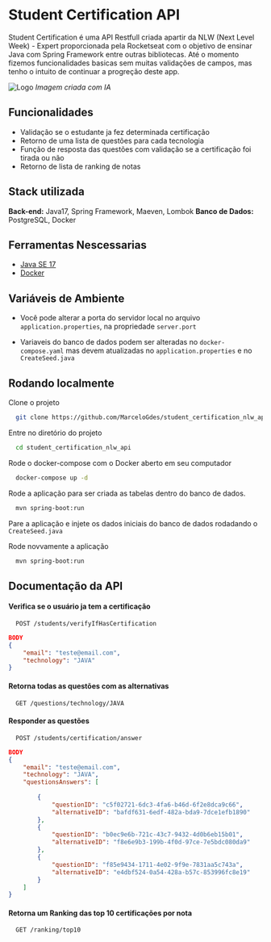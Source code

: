 
# Student Certification API
Student Certification é uma API Restfull criada apartir da NLW (Next Level Week) - Expert proporcionada pela Rocketseat com o objetivo de ensinar Java com Spring Framework entre outras bibliotecas.
Até o momento fizemos funcionalidades basicas sem muitas validações de campos, mas tenho o intuito de continuar a progreção deste app.

![Logo](https://tse2.mm.bing.net/th/id/OIG2.U.2v0fs2o7.uJkqoJObi?pid=ImgGn)
*Imagem criada com IA*


## Funcionalidades

- Validação se o estudante ja fez determinada certificação
- Retorno de uma lista de questões para cada tecnologia 
- Função de resposta das questões com validação se a certificação foi tirada ou não
- Retorno de lista de ranking de notas


## Stack utilizada

**Back-end:** Java17, Spring Framework, Maeven, Lombok
**Banco de Dados:** PostgreSQL, Docker


## Ferramentas Nescessarias

- [Java SE 17](https://www.oracle.com/java/technologies/javase/jdk17-archive-downloads.html)
- [Docker](https://docs.docker.com/desktop/install/mac-install/)


## Variáveis de Ambiente

- Você pode alterar a porta do servidor local no arquivo `application.properties`, na propriedade `server.port`

- Variaveis do banco de dados podem ser alteradas no `docker-compose.yaml` mas devem atualizadas no `application.properties` e no `CreateSeed.java`



## Rodando localmente

Clone o projeto

```bash
  git clone https://github.com/MarceloGdes/student_certification_nlw_api.git
```

Entre no diretório do projeto

```bash
  cd student_certification_nlw_api
```

Rode o docker-compose com o Docker aberto em seu computador

```bash
  docker-compose up -d
```

Rode a aplicação para ser criada as tabelas dentro do banco de dados.

```bash
  mvn spring-boot:run
```

Pare a aplicação e injete os dados iniciais do banco de dados rodadando o `CreateSeed.java`

Rode novvamente a aplicação

```bash
  mvn spring-boot:run
```


## Documentação da API

#### Verifica se o usuário ja tem a certificação

```http
  POST /students/verifyIfHasCertification
```

```json
BODY
{
	"email": "teste@email.com",
	"technology": "JAVA"
}
```


#### Retorna todas as questões com as alternativas

```http
  GET /questions/technology/JAVA
```



#### Responder as questões
```http
  POST /students/certification/answer
```

```json
BODY
{
	"email": "teste@email.com",
	"technology": "JAVA",
	"questionsAnswers": [
		
		{
			"questionID": "c5f02721-6dc3-4fa6-b46d-6f2e8dca9c66",
			"alternativeID": "bafdf631-6edf-482a-bda9-7dce1efb1890"
		},
		{
			"questionID": "b0ec9e6b-721c-43c7-9432-4d0b6eb15b01",
			"alternativeID": "f8e6e9b3-199b-4f0d-97ce-7e5bdc080da9"
		},
		{
			"questionID": "f85e9434-1711-4e02-9f9e-7831aa5c743a",
			"alternativeID": "e4dbf524-0a54-428a-b57c-853996fc8e19"
		}
	]
}
```


#### Retorna um Ranking das top 10 certificações por nota

```http
  GET /ranking/top10
```

